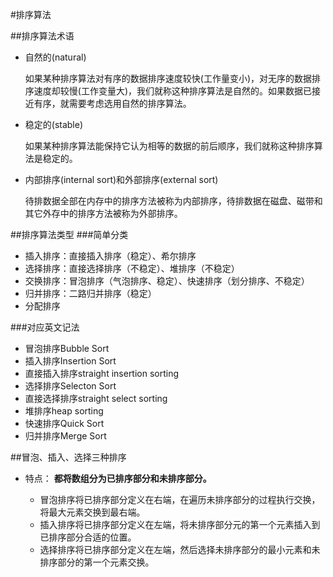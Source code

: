 #排序算法

##排序算法术语
*  自然的(natural)

    如果某种排序算法对有序的数据排序速度较快(工作量变小)，对无序的数据排序速度却较慢(工作变量大)，我们就称这种排序算法是自然的。如果数据已接近有序，就需要考虑选用自然的排序算法。
    
*  稳定的(stable)

    如果某种排序算法能保持它认为相等的数据的前后顺序，我们就称这种排序算法是稳定的。 
    
*  内部排序(internal sort)和外部排序(external sort)

    待排数据全部在内存中的排序方法被称为内部排序，待排数据在磁盘、磁带和其它外存中的排序方法被称为外部排序。
    
    
##排序算法类型
###简单分类

*   插入排序：直接插入排序（稳定）、希尔排序
*   选择排序：直接选择排序（不稳定）、堆排序（不稳定）
*   交换排序：冒泡排序（气泡排序、稳定）、快速排序（划分排序、不稳定）
*   归并排序：二路归并排序（稳定）
*   分配排序

###对应英文记法

*   冒泡排序Bubble Sort
*   插入排序Insertion Sort
*   直接插入排序straight insertion sorting       
*   选择排序Selecton Sort
*   直接选择排序straight select sorting
*   堆排序heap sorting
*   快速排序Quick Sort
*   归并排序Merge Sort



##冒泡、插入、选择三种排序

*   特点：     **都将数组分为已排序部分和未排序部分。**
        
    *   冒泡排序将已排序部分定义在右端，在遍历未排序部分的过程执行交换，将最大元素交换到最右端。
    *   插入排序将已排序部分定义在左端，将未排序部分元的第一个元素插入到已排序部分合适的位置。
    *   选择排序将已排序部分定义在左端，然后选择未排序部分的最小元素和未排序部分的第一个元素交换。


